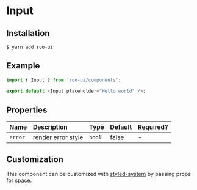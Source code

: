 # Input

<!-- STORY -->

## Installation

```shell
$ yarn add roo-ui
```

## Example

```js
import { Input } from 'roo-ui/components';

export default <Input placeholder="Hello world" />;
```

## Properties

| Name    | Description        | Type   | Default | Required? |
| :------ | :----------------- | :----- | :------ | :-------- |
| `error` | render error style | `bool` | false   | -         |

## Customization

This component can be customized with [styled-system](https://jxnblk.com/styled-system) by passing props for [space](https://jxnblk.com/styled-system#space-theming).
